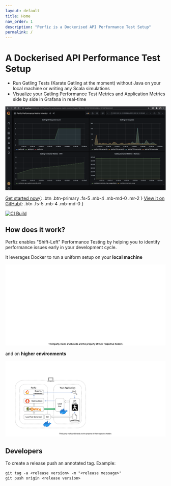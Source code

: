 ```yaml
---
layout: default
title: Home
nav_order: 1
description: "Perfiz is a Dockerised API Performance Test Setup"
permalink: /
---
```


# A Dockerised API Performance Test Setup
* Run Gatling Tests (Karate Gatling at the moment) without Java on your local machine or writing any Scala simulations
* Visualize your Gatling Performance Test Metrics and Application Metrics side by side in Grafana in real-time

![Grafana Screenshot](/assets/grafana-test.png)

[Get started now](/documentation/quickstart.html){: .btn .btn-primary .fs-5 .mb-4 .mb-md-0 .mr-2 } [View it on GitHub](//github.com/znsio/perfiz){: .btn .fs-5 .mb-4 .mb-md-0 }

[![CI Build](https://github.com/znsio/perfiz/actions/workflows/CI.yml/badge.svg)](https://github.com/znsio/perfiz/actions/workflows/CI.yml)

## How does it work?

Perfiz enables "Shift-Left" Performance Testing by helping you to identify performance issues early in your development cycle.

It leverages Docker to run a uniform setup on your **local machine**

![Perfiz Architecture](/assets/perfiz-architecture.gif)

and on **higher environments**

![Perfiz in Higher Environments](assets/perfiz-in-higher-environment.gif)

## Developers

To create a release push an annotated tag. Example:
```shell
git tag -a <release version> -m "<release message>"
git push origin <release version>
```